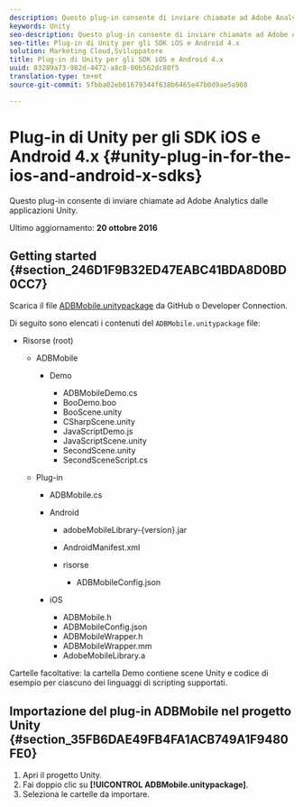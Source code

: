 ```yaml
---
description: Questo plug-in consente di inviare chiamate ad Adobe Analytics dalle applicazioni Unity.
keywords: Unity
seo-description: Questo plug-in consente di inviare chiamate ad Adobe Analytics dalle applicazioni Unity.
seo-title: Plug-in di Unity per gli SDK iOS e Android 4.x
solution: Marketing Cloud,Sviluppatore
title: Plug-in di Unity per gli SDK iOS e Android 4.x
uuid: 83289a73-982d-4472-a8c8-00b562dc80f5
translation-type: tm+mt
source-git-commit: 5fbba02eb61679344f638b6465e47b0d9ae5a988

---
```



# Plug-in di Unity per gli SDK iOS e Android 4.x {#unity-plug-in-for-the-ios-and-android-x-sdks}

Questo plug-in consente di inviare chiamate ad Adobe Analytics dalle applicazioni Unity.

Ultimo aggiornamento: **20 ottobre 2016**

## Getting started {#section_246D1F9B32ED47EABC41BDA8D0BD0CC7}

Scarica il file [ADBMobile.unitypackage](https://github.com/Adobe-Marketing-Cloud/mobile-services/releases) da GitHub o Developer Connection.

Di seguito sono elencati i contenuti del `ADBMobile.unitypackage` file:

* Risorse (root)

   * ADBMobile

      * Demo

         * ADBMobileDemo.cs
         * BooDemo.boo
         * BooScene.unity
         * CSharpScene.unity
         * JavaScriptDemo.js
         * JavaScriptScene.unity
         * SecondScene.unity
         * SecondSceneScript.cs
   * Plug-in

      * ADBMobile.cs
      * Android

         * adobeMobileLibrary-{version}.jar
         * AndroidManifest.xml
         * risorse

            * ADBMobileConfig.json
      * iOS

         * ADBMobile.h
         * ADBMobileConfig.json
         * ADBMobileWrapper.h
         * ADBMobileWrapper.mm
         * AdobeMobileLibrary.a



Cartelle facoltative: la cartella Demo contiene scene Unity e codice di esempio per ciascuno dei linguaggi di scripting supportati.

## Importazione del plug-in ADBMobile nel progetto Unity {#section_35FB6DAE49FB4FA1ACB749A1F9480FE0}

1. Apri il progetto Unity.
1. Fai doppio clic su **[!UICONTROL ADBMobile.unitypackage]**.
1. Seleziona le cartelle da importare.

